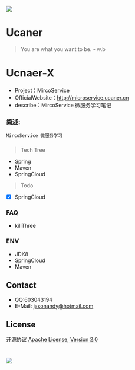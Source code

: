 ![](http://upload-images.jianshu.io/upload_images/7802425-9eb1bcd006e34aa6.png?imageMogr2/auto-orient/strip%7CimageView2/2/w/1240)

# Ucaner
> You are what you want to be. - w.b

# Ucnaer-X
* Project：MircoService
* OfficialWebsite：http://microservice.ucaner.cn
* describe：MircoService  微服务学习笔记

### 简述:
    MircoService 微服务学习

###

> Tech Tree
- Spring
- Maven
- SpringCloud

> Todo
- [X] SpringCloud


### FAQ
- killThree


### ENV
- JDK8
- SpringCloud
- Maven

## Contact
- QQ:603043194
- E-Mail: jasonandy@hotmail.com

## License
开源协议 [Apache License, Version 2.0](http://www.apache.org/licenses/LICENSE-2.0.html)

#
![](http://upload-images.jianshu.io/upload_images/7802425-bb910b4ae954107a.png?imageMogr2/auto-orient/strip%7CimageView2/2/w/1240)
